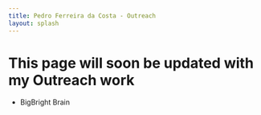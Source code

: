 ```yaml
---
title: Pedro Ferreira da Costa - Outreach
layout: splash
---
```


# This page will soon be updated with my Outreach work

- BigBright Brain


<!--## Teaching Opportunities

As a community, we are all lifelong learners in BioData Club. This means that:

- We are all learning together
- We respect the presenter
- We give constructive feedback
- We help the presenter/teacher actively to improve their material

We believe that teaching about a subject is the best way to learn it. If you don't know anything about a subject, but you want to learn it, we can help you. Our network of learners will help you put your learning activity together, or if we're not familiar with the subject, we'll help you find someone who knows more.

## Suggest an Event/Topic

Is there a topic that you want to see us cover? Fill the form out below and we'll get in touch.

-->
